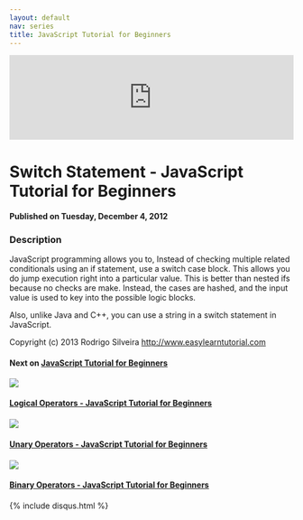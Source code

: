 ```yaml
---
layout: default
nav: series
title: JavaScript Tutorial for Beginners
---
```


<div class="container">
    <div class="row mt grid">
        <div class="mt"></div>
        <div class="row" style="margin-bottom: 20px;">
            <div class="col-sm-push-1 col-sm-10 col-md-push-2 col-md-8">
                <div class="video-container">
                    <iframe width="100%" src="https://www.youtube.com/embed/N4DeTYVsw" frameborder="0" allowfullscreen></iframe>
                </div>
            </div>
            <div class="clearfix"></div>
            <div class="col-md-8">
                <h1>Switch Statement - JavaScript Tutorial for Beginners</h1>
                <h4>Published on Tuesday, December 4, 2012</h4>
                <h3>Description</h3>
                <p>JavaScript programming allows you to, Instead of checking multiple related conditionals using an if statement, use a switch case block. This allows you do jump execution right into a particular value. This is better than nested ifs because no checks are make. Instead, the cases are hashed, and the input value is used to key into the possible logic blocks.

Also, unlike Java and C++, you can use a string in a switch statement in JavaScript.

Copyright (c) 2013 Rodrigo Silveira http://www.easylearntutorial.com</p>
            </div>
            <div class="col-md-4">
                <h4>Next on <a href="/series/javascript-tutorial-for-beginners">JavaScript Tutorial for Beginners</a></h4><div class="row" style="margin-bottom: 20px">
            <div class="col-md-6">
                <a href="/series/javascript-tutorial-for-beginners/logical-operators-javascript-tutorial-for-beginners">
                    <img src="/img/blank.gif" data-echo="https://i.ytimg.com/vi/PuwjmCmuk0I/hqdefault.jpg" class="img-responsive" />
                </a>
            </div>
            <div class="col-md-6">
                <h4>
                    <a href="/series/javascript-tutorial-for-beginners/logical-operators-javascript-tutorial-for-beginners">Logical Operators - JavaScript Tutorial for Beginners</a>
                </h4>
            </div>
        </div><div class="row" style="margin-bottom: 20px">
            <div class="col-md-6">
                <a href="/series/javascript-tutorial-for-beginners/unary-operators-javascript-tutorial-for-beginners">
                    <img src="/img/blank.gif" data-echo="https://i.ytimg.com/vi/nFXtdZFQLuc/hqdefault.jpg" class="img-responsive" />
                </a>
            </div>
            <div class="col-md-6">
                <h4>
                    <a href="/series/javascript-tutorial-for-beginners/unary-operators-javascript-tutorial-for-beginners">Unary Operators - JavaScript Tutorial for Beginners</a>
                </h4>
            </div>
        </div><div class="row" style="margin-bottom: 20px">
            <div class="col-md-6">
                <a href="/series/javascript-tutorial-for-beginners/binary-operators-javascript-tutorial-for-beginners">
                    <img src="/img/blank.gif" data-echo="https://i.ytimg.com/vi/1y-ZIJjaWxs/hqdefault.jpg" class="img-responsive" />
                </a>
            </div>
            <div class="col-md-6">
                <h4>
                    <a href="/series/javascript-tutorial-for-beginners/binary-operators-javascript-tutorial-for-beginners">Binary Operators - JavaScript Tutorial for Beginners</a>
                </h4>
            </div>
        </div>
            </div>
            <div class="col-md-8">
                {% include disqus.html %}
            </div>
        </div>
    </div>
    <div class="row mt grid"></div>
</div>
